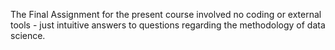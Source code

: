 The Final Assignment for the present course involved no coding or external tools - just intuitive answers to questions regarding the methodology of data science.
